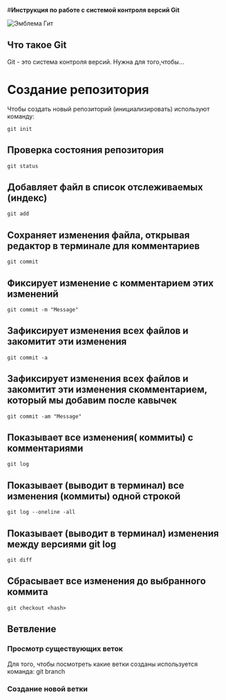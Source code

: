 #**Инструкция по работе с системой контроля версий Git**

![Эмблема Гит](git.jpg)

## Что такое Git

Git - это система контроля версий. Нужна для того,чтобы...

# Создание репозитория

Чтобы создать новый репозиторий (инициализировать) используют команду:

    git init
  
## Проверка состояния репозитория

    git status
## Добавляет файл в список отслеживаемых (индекс)
    git add
## Сохраняет изменения файла, открывая редактор в терминале для комментариев
    git commit 
## Фиксирует изменение с комментарием этих изменений
    git commit -m "Message"
## Зафиксирует изменения всех файлов и закомитит эти изменения
    git commit -a
## Зафиксирует изменения всех файлов и закомитит эти изменения скомментарием, который мы добавим после кавычек
    git commit -am "Message"
## Показывает все изменения( коммиты) с комментариями
    git log
## Показывает (выводит в терминал) все изменения (коммиты) одной строкой
    git log --oneline -all
## Показывает (выводит в терминал) изменения между версиями git log
    git diff
## Сбрасывает все изменения до выбранного коммита
    git checkout <hash>

## Ветвление

### Просмотр существующих веток
Для того, чтобы посмотреть какие ветки созданы используется команда: 
    git branch

### Создание новой ветки